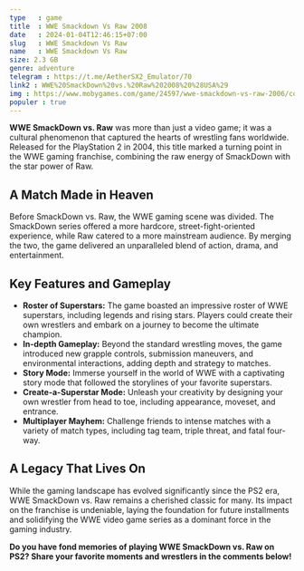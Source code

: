 ```yaml
---
type   : game
title  : WWE Smackdown Vs Raw 2008
date   : 2024-01-04T12:46:15+07:00
slug   : WWE Smackdown Vs Raw
name   : WWE Smackdown Vs Raw
size: 2.3 GB
genre: adventure
telegram : https://t.me/AetherSX2_Emulator/70
link2 : WWE%20SmackDown%20vs.%20Raw%202008%20%28USA%29
img : https://www.mobygames.com/game/24597/wwe-smackdown-vs-raw-2006/cover/group-35842/cover-97693/
populer : true
---
```


**WWE SmackDown vs. Raw** was more than just a video game; it was a cultural phenomenon that captured the hearts of wrestling fans worldwide. Released for the PlayStation 2 in 2004, this title marked a turning point in the WWE gaming franchise, combining the raw energy of SmackDown with the star power of Raw.

## A Match Made in Heaven

Before SmackDown vs. Raw, the WWE gaming scene was divided. The SmackDown series offered a more hardcore, street-fight-oriented experience, while Raw catered to a more mainstream audience. By merging the two, the game delivered an unparalleled blend of action, drama, and entertainment.

## Key Features and Gameplay

* **Roster of Superstars:** The game boasted an impressive roster of WWE superstars, including legends and rising stars. Players could create their own wrestlers and embark on a journey to become the ultimate champion.
* **In-depth Gameplay:** Beyond the standard wrestling moves, the game introduced new grapple controls, submission maneuvers, and environmental interactions, adding depth and strategy to matches.
* **Story Mode:** Immerse yourself in the world of WWE with a captivating story mode that followed the storylines of your favorite superstars.
* **Create-a-Superstar Mode:** Unleash your creativity by designing your own wrestler from head to toe, including appearance, moveset, and entrance.
* **Multiplayer Mayhem:** Challenge friends to intense matches with a variety of match types, including tag team, triple threat, and fatal four-way.

## A Legacy That Lives On

While the gaming landscape has evolved significantly since the PS2 era, WWE SmackDown vs. Raw remains a cherished classic for many. Its impact on the franchise is undeniable, laying the foundation for future installments and solidifying the WWE video game series as a dominant force in the gaming industry.

**Do you have fond memories of playing WWE SmackDown vs. Raw on PS2? Share your favorite moments and wrestlers in the comments below!**
